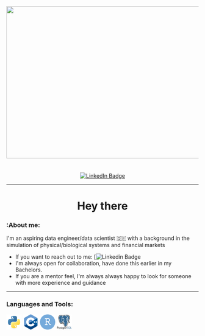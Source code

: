 <div id="header" align="center">
  <img src="https://media.giphy.com/media/qgQUggAC3Pfv687qPC/giphy.gif" height=400 width="800"/>
</div><br>

</br>
<div id="badge" align="center">
  <a href="https://www.linkedin.com/in/leon-siegner-89a4ab2b0/">
    <img src="https://img.shields.io/badge/LinkedIn-blue?style=for-the-badge&logo=linkedin&logoColor=white" alt="LinkedIn Badge"/>
  </a>
</div>

---

<h1 align="center">
  Hey there 
</h1>

### :About me: 
I'm an aspiring data engineer/data scientist 🇩🇪 with a background in the simulation of physical/biological systems and financial markets
- If you want to reach out to me: [![Linkedin Badge](https://www.linkedin.com/in/leon-siegner-89a4ab2b0/)
- I'm always open for collaboration, have done this earlier in my Bachelors.
- If you are a mentor feel, I'm always always happy to look for someone with more experience and guidance

---

### Languages and Tools:

<div>
  <img src="https://github.com/devicons/devicon/blob/master/icons/python/python-original.svg" title="Python" alt="Python" width="40" height="40"/>
  <img src="https://github.com/devicons/devicon/blob/master/icons/cplusplus/cplusplus-original.svg" title="cplusplus" alt="cplusplus" width="40" height="40"/>
  <img src="https://github.com/devicons/devicon/blob/master/icons/rstudio/rstudio-original.svg" title="rstudio" alt="rstudio" width="40" height="40"/>
  <img src="https://github.com/devicons/devicon/blob/master/icons/postgresql/postgresql-original-wordmark.svg" title="postgresql" alt="postgresql" width="40" height="40"/>
</div>
